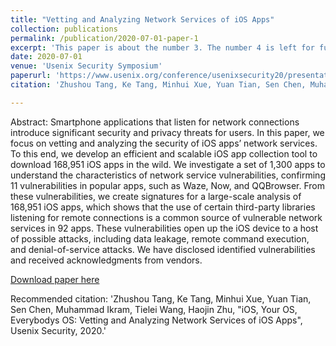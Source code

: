 ```yaml
---
title: "Vetting and Analyzing Network Services of iOS Apps"
collection: publications
permalink: /publication/2020-07-01-paper-1
excerpt: 'This paper is about the number 3. The number 4 is left for future work.'
date: 2020-07-01
venue: 'Usenix Security Symposium'
paperurl: 'https://www.usenix.org/conference/usenixsecurity20/presentation/tang'
citation: 'Zhushou Tang, Ke Tang, Minhui Xue, Yuan Tian, Sen Chen, Muhammad Ikram, Tielei Wang, Haojin Zhu, &quot;iOS, Your OS, Everybodys OS: Vetting and Analyzing Network Services of iOS Apps&quot;, Usenix Security, 2020.'

---
```


Abstract: Smartphone applications that listen for network connections introduce significant security and privacy threats for users. In this paper, we focus on vetting and analyzing the security of iOS apps’ network services. To this end, we develop an efficient and scalable iOS app collection tool to download 168,951 iOS apps in the wild. We investigate a set of 1,300 apps to understand the characteristics of network service vulnerabilities, confirming 11 vulnerabilities in popular apps, such as Waze, Now, and QQBrowser. From these vulnerabilities, we create signatures for a large-scale analysis of 168,951 iOS apps, which shows that the use of certain third-party libraries listening for remote connections is a common source of vulnerable network services in 92 apps. These vulnerabilities open up the iOS device to a host of possible attacks, including data leakage, remote command execution, and denial-of-service attacks. We have disclosed identified vulnerabilities and received acknowledgments from vendors.

[Download paper here](https://www.usenix.org/conference/usenixsecurity20/presentation/tang)

Recommended citation: 'Zhushou Tang, Ke Tang, Minhui Xue, Yuan Tian, Sen Chen, Muhammad Ikram, Tielei Wang, Haojin Zhu, &quot;iOS, Your OS, Everybodys OS: Vetting and Analyzing Network Services of iOS Apps&quot;, Usenix Security, 2020.'



